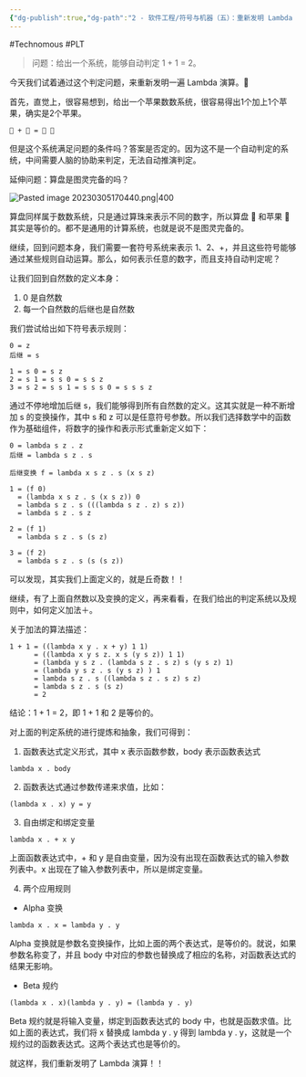 ```yaml
---
{"dg-publish":true,"dg-path":"2 - 软件工程/符号与机器（五）：重新发明 Lambda 演算.md","permalink":"/2 - 软件工程/符号与机器（五）：重新发明 Lambda 演算/","created":"2023-03-05T17:01:40.000+08:00","updated":"2024-12-31T10:05:01.000+08:00"}
---
```


#Technomous #PLT

> 问题：给出一个系统，能够自动判定 1 + 1 = 2。

今天我们试着通过这个判定问题，来重新发明一遍 Lambda 演算。🚗

首先，直觉上，很容易想到，给出一个苹果数数系统，很容易得出1个加上1个苹果，确实是2个苹果。

```
🍎 + 🍎 = 🍎 🍎
```

但是这个系统满足问题的条件吗？答案是否定的。因为这不是一个自动判定的系统，中间需要人脑的协助来判定，无法自动推演判定。

延伸问题：算盘是图灵完备的吗？

![Pasted image 20230305170440.png|400](/img/user/0.Asset/resource/Pasted%20image%2020230305170440.png)

算盘同样属于数数系统，只是通过算珠来表示不同的数字，所以算盘 🧮 和苹果 🍎 其实是等价的。都不是通用的计算系统，也就是说不是图灵完备的。

继续，回到问题本身，我们需要一套符号系统来表示 1、2、+，并且这些符号能够通过某些规则自动运算。那么，如何表示任意的数字，而且支持自动判定呢？

让我们回到自然数的定义本身：

1. 0 是自然数
2. 每一个自然数的后继也是自然数

我们尝试给出如下符号表示规则：

```
0 = z
后继 = s

1 = s 0 = s z
2 = s 1 = s s 0 = s s z
3 = s 2 = s s 1 = s s s 0 = s s s z
```

通过不停地增加后继 s，我们能够得到所有自然数的定义。这其实就是一种不断增加 s 的变换操作，其中 s 和 z 可以是任意符号参数。所以我们选择数学中的函数作为基础组件，将数字的操作和表示形式重新定义如下：

```
0 = lambda s z . z
后继 = lambda s z . s

后继变换 f = lambda x s z . s (x s z)

1 = (f 0)
  = (lambda x s z . s (x s z)) 0
  = lambda s z . s (((lambda s z . z) s z))
  = lambda s z . s z

2 = (f 1)
  = lambda s z . s (s z)

3 = (f 2)
  = lambda s z . s (s (s z))
```

可以发现，其实我们上面定义的，就是丘奇数！！

继续，有了上面自然数以及变换的定义，再来看看，在我们给出的判定系统以及规则中，如何定义加法＋。

关于加法的算法描述：

```
1 + 1 = ((lambda x y . x + y) 1 1)
      = ((lambda x y s z. x s (y s z)) 1 1)
      = (lambda y s z . (lambda s z . s z) s (y s z) 1)
      = (lambda y s z . s (y s z) ) 1 
      = lambda s z . s ((lambda s z . s z) s z)
      = lambda s z . s (s z)
      = 2
```

结论：1 + 1 = 2，即 1 + 1 和 2 是等价的。

对上面的判定系统的进行提炼和抽象，我们可得到：

1. 函数表达式定义形式，其中 x 表示函数参数，body 表示函数表达式

```
lambda x . body
```

2. 函数表达式通过参数传递来求值，比如：

```
(lambda x . x) y = y
```

3. 自由绑定和绑定变量

```
lambda x . + x y
```

上面函数表达式中，+ 和  y 是自由变量，因为没有出现在函数表达式的输入参数列表中。x 出现在了输入参数列表中，所以是绑定变量。

4. 两个应用规则

* Alpha 变换
```
lambda x . x = lambda y . y
```

Alpha 变换就是参数名变换操作，比如上面的两个表达式，是等价的。就说，如果参数名称变了，并且 body 中对应的参数也替换成了相应的名称，对函数表达式的结果无影响。

* Beta 规约
```
(lambda x . x)(lambda y . y) = (lambda y . y)
```

Beta 规约就是将输入变量，绑定到函数表达式的 body 中，也就是函数求值。比如上面的表达式，我们将 x 替换成 lambda y . y 得到 lambda y . y，这就是一个规约过的函数表达式。这两个表达式也是等价的。

就这样，我们重新发明了 Lambda 演算！！